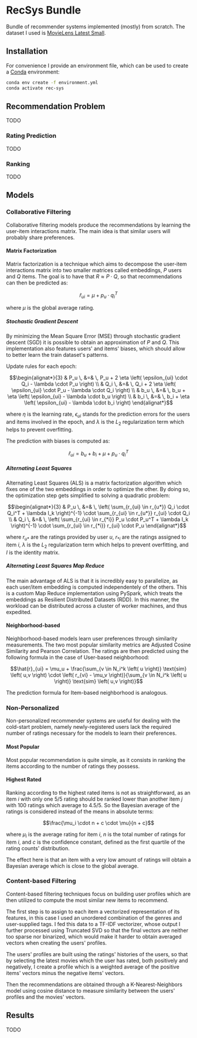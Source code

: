 # RecSys Bundle
Bundle of recommender systems implemented (mostly) from scratch. The dataset I used is 
[MovieLens Latest Small](https://grouplens.org/datasets/movielens/).

## Installation
For convenience I provide an environment file, which can be used to create a [Conda](https://www.anaconda.com/docs/getting-started/miniconda/install) environment:

```bash
conda env create -f environment.yml
conda activate rec-sys
```

## Recommendation Problem
TODO

### Rating Prediction
TODO

### Ranking
TODO

## Models

### Collaborative Filtering
Collaborative filtering models produce the recommendations by learning the user-item interactions matrix. The main idea
is that similar users will probably share preferences.

#### Matrix Factorization
Matrix factorization is a technique which aims to decompose the user-item interactions matrix into two smaller matrices
called embeddings, $P$ users and $Q$ items. The goal is to have that $R \approx P \cdot Q$, so that recommendations can
then be predicted as:

$$\hat{r}_{ui} = \mu + p_u \cdot q_i^T$$

where $\mu$ is the global average rating.

##### Stochastic Gradient Descent
By minimizing the Mean Square Error (MSE) through stochastic gradient descent (SGD) it is possible to obtain an
approximation of $P$ and $Q$. This implementation also features users' and items' biases, which should allow to better
learn the train dataset's patterns.

Update rules for each epoch:
```math
\begin{alignat*}{3}
  & P_u \, &=& \, P_u + 2 \eta \left( \epsilon_{ui} \cdot Q_i - \lambda \cdot P_u \right) \\
  & Q_i \, &=& \, Q_i + 2 \eta \left( \epsilon_{ui} \cdot P_u - \lambda \cdot Q_i \right) \\
  & b_u \, &=& \, b_u + \eta \left( \epsilon_{ui} - \lambda \cdot b_u \right) \\
  & b_i \, &=& \, b_i + \eta \left( \epsilon_{ui} - \lambda \cdot b_i \right)
\end{alignat*}
```

where $\eta$ is the learning rate, $\epsilon_{ui}$ stands for the prediction errors for the users and items involved
in the epoch, and $\lambda$ is the $L_2$ regularization term which helps to prevent overfitting.

The prediction with biases is computed as:

$$\hat{r}_{ui} = b_u + b_i + \mu + p_u \cdot q_i^T$$

##### Alternating Least Squares
Alternating Least Squares (ALS) is a matrix factorization algorithm which fixes one of the two embeddings in order to
optimize the other. By doing so, the optimization step gets simplified to solving a quadratic problem:

```math
\begin{alignat*}{3}
  & P_u \, &=& \, \left( \sum_{r_{ui} \in r_{u*}} Q_i \cdot Q_i^T + \lambda I_k \right)^{-1} \cdot \sum_{r_{ui} \in r_{u*}} r_{ui} \cdot Q_i \\
  & Q_i \, &=& \, \left( \sum_{r_{ui} \in r_{*i}} P_u \cdot P_u^T + \lambda I_k \right)^{-1} \cdot \sum_{r_{ui} \in r_{*i}} r_{ui} \cdot P_u 
\end{alignat*}
```

where $r_{u*}$ are the ratings provided by user $u$, $r_{*i}$ are the ratings assigned to item $i$, $\lambda$ is the $L_2$ 
regularization term which helps to prevent overfitting, and $I$ is the identity matrix.

##### Alternating Least Squares Map Reduce
The main advantage of ALS is that it is incredibly easy to parallelize, as each user/item embedding is computed independentely
of the others. This is a custom Map Reduce implementation using PySpark, which treats the embeddings as Resilient Distributed Datasets
(RDD). In this manner, the workload can be distributed across a cluster of worker machines, and thus expedited.

#### Neighborhood-based
Neighborhood-based models learn user preferences through similarity measurements. The two most popular similarity metrics are
Adjusted Cosine Similarity and Pearson Correlation. The ratings are then predicted using the following formula in the case of
User-based neighborhood:

```math
\hat{r}_{ui} = \mu_u + \frac{\sum_{v \in N_i^k \left( u \right)} \text{sim} \left( u,v \right) \cdot \left( r_{vi} - \mu_v \right)}{\sum_{v \in N_i^k \left( u \right)} \text{sim} \left( u,v \right)}
```

The prediction formula for Item-based neighborhood is analogous.

### Non-Personalized
Non-personalized recommender systems are useful for dealing with the cold-start problem, namely newly-registered users lack the required
number of ratings necessary for the models to learn their preferences.

#### Most Popular
Most popular recommendation is quite simple, as it consists in ranking the items according to the number of ratings they possess.

#### Highest Rated
Ranking according to the highest rated items is not as straightforward, as an item $i$ with only one 5/5 rating should be ranked
lower than another item $j$ with 100 ratings which average to 4.5/5. So the Bayesian average of the ratings is considered instead
of the means in absolute terms:

```math
\frac{\mu_i \cdot n + c \cdot \mu}{n + c}
```

where $\mu_i$ is the average rating for item $i$, $n$ is the total number of ratings for item $i$, and $c$ is the confidence constant,
defined as the first quartile of the rating counts' distribution.

The effect here is that an item with a very low amount of ratings will obtain a Bayesian average which is close to the global
average.

### Content-based Filtering
Content-based filtering techniques focus on building user profiles which are then utilized to compute the most similar new items
to recommend.

The first step is to assign to each item a vectorized representation of its features, in this case I used an unordered combination of
the genres and user-supplied tags. I fed this data to a TF-IDF vectorizer, whose output I further processed using Truncated SVD so that
the final vectors are neither too sparse nor binarized, which would make it harder to obtain averaged vectors when creating the users' profiles.

The users' profiles are built using the ratings' histories of the users, so that by selecting the latest movies which the user has rated,
both positively and negatively, I create a profile which is a weighted average of the positive items' vectors minus the negative items'
vectors.

Then the recommendations are obtained through a K-Nearest-Neighbors model using cosine distance to measure similarity between the users'
profiles and the movies' vectors.

## Results
TODO

